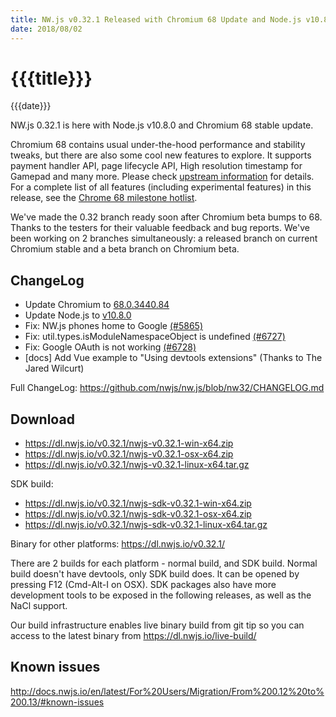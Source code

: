 ```yaml
---
title: NW.js v0.32.1 Released with Chromium 68 Update and Node.js v10.8.0
date: 2018/08/02
---
```

# {{{title}}}
{{{date}}}

NW.js 0.32.1 is here with Node.js v10.8.0 and Chromium 68 stable update.

Chromium 68 contains usual under-the-hood performance and stability tweaks, but there are also some cool new features to explore. It supports payment handler API, page lifecycle API, High resolution timestamp for Gamepad and many more. Please check [upstream information](https://developers.google.com/web/updates/2018/07/nic68) for details. For a complete list of all features (including experimental features) in this release, see the [Chrome 68 milestone hotlist](https://www.chromestatus.com/features#milestone=68).

We've made the 0.32 branch ready soon after Chromium beta bumps to 68. Thanks to the testers for their valuable feedback and bug reports. We've been working on 2 branches simultaneously: a released branch on current Chromium stable and a beta branch on Chromium beta.

## ChangeLog

- Update Chromium to [68.0.3440.84](https://chromereleases.googleblog.com/2018/07/stable-channel-update-for-desktop_31.html)
- Update Node.js to [v10.8.0](https://nodejs.org/en/blog/release/v10.8.0/)
- Fix: NW.js phones home to Google [(#5865)](https://github.com/nwjs/nw.js/issues/5865)
- Fix: util.types.isModuleNamespaceObject is undefined [(#6727)](https://github.com/nwjs/nw.js/issues/6727)
- Fix: Google OAuth is not working [(#6728)](https://github.com/nwjs/nw.js/issues/6728)
- [docs] Add Vue example to "Using devtools extensions" (Thanks to The Jared Wilcurt)

Full ChangeLog: https://github.com/nwjs/nw.js/blob/nw32/CHANGELOG.md

## Download 

* https://dl.nwjs.io/v0.32.1/nwjs-v0.32.1-win-x64.zip 
* https://dl.nwjs.io/v0.32.1/nwjs-v0.32.1-osx-x64.zip 
* https://dl.nwjs.io/v0.32.1/nwjs-v0.32.1-linux-x64.tar.gz 

SDK build: 
* https://dl.nwjs.io/v0.32.1/nwjs-sdk-v0.32.1-win-x64.zip 
* https://dl.nwjs.io/v0.32.1/nwjs-sdk-v0.32.1-osx-x64.zip 
* https://dl.nwjs.io/v0.32.1/nwjs-sdk-v0.32.1-linux-x64.tar.gz 

Binary for other platforms: https://dl.nwjs.io/v0.32.1/ 

There are 2 builds for each platform - normal build, and SDK build. Normal build doesn't have devtools, only SDK build does. lt can be opened by pressing F12 (Cmd-Alt-I on OSX). SDK packages also have more development tools to be exposed in the following releases, as well as the NaCl support.

Our build infrastructure enables live binary build from git tip so you can access to the latest binary from https://dl.nwjs.io/live-build/ 

## Known issues 
 
http://docs.nwjs.io/en/latest/For%20Users/Migration/From%200.12%20to%200.13/#known-issues

